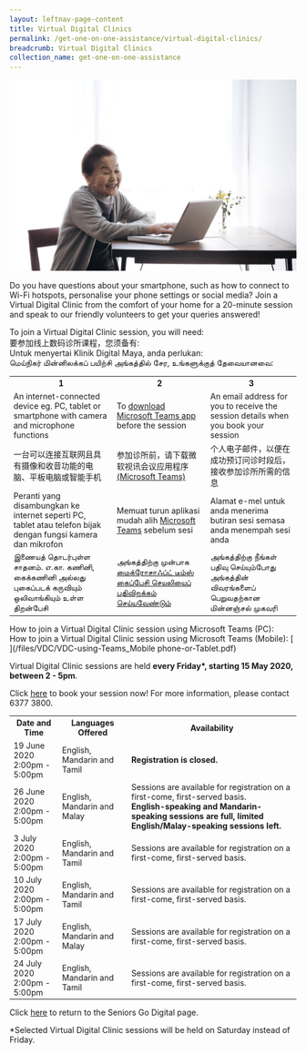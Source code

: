 ```yaml
---
layout: leftnav-page-content
title: Virtual Digital Clinics
permalink: /get-one-on-one-assistance/virtual-digital-clinics/
breadcrumb: Virtual Digital Clinics
collection_name: get-one-on-one-assistance
---
```


![graphic](/images/get-one-on-one-assistance/virtual-dc.jpg)

Do you have questions about your smartphone, such as how to connect to Wi-Fi hotspots, personalise your phone settings or social media? Join a Virtual Digital Clinic from the comfort of your home for a 20-minute session and speak to our friendly volunteers to get your queries answered!  

To join a Virtual Digital Clinic session, you will need: <br> 要参加线上数码诊所课程，您须备有: <br> Untuk menyertai Klinik Digital Maya, anda perlukan: <br> மெய்நிகர் மின்னிலக்கப் பயிற்சி அங்கத்தில் சேர, உங்களுக்குத் தேவையானவை:

<table>
  <tr>
    <th>1</th>
    <th>2</th>
    <th>3</th>
  </tr>
  <tr>
    <td>An internet-connected device eg. PC, tablet or smartphone with camera and microphone functions</td>
    <td>To <a href="https://www.microsoft.com/en-sg/microsoft-365/microsoft-teams/download-app" target="_blank">download Microsoft Teams app</a> before the session</td>
    <td>An email address for you to receive the session details when you book your session</td>
  </tr>
<tr>
  <td>一台可以连接互联网且具有摄像和收音功能的电脑、平板电脑或智能手机</td>
  <td>参加诊所前，请下载微软视讯会议应用程序<a href="https://www.microsoft.com/en-sg/microsoft-365/microsoft-teams/download-app" target="_blank">(Microsoft Teams)</a></td>
  <td>个人电子邮件，以便在成功预订问诊时段后，接收参加诊所所需的信息</td>
  </tr>
<tr>
  <td>Peranti yang disambungkan ke internet seperti PC, tablet atau telefon bijak dengan fungsi kamera dan mikrofon</td>
  <td>Memuat turun aplikasi mudah alih <a href="https://www.microsoft.com/en-sg/microsoft-365/microsoft-teams/download-app" target="_blank">Microsoft Teams</a> sebelum sesi</td>
  <td>Alamat e-mel untuk anda menerima butiran sesi semasa anda menempah sesi anda</td>
</tr>
  <tr>
  <td>இணையத் தொடர்புள்ள சாதனம். எ.கா. கணினி, கைக்கணினி அல்லது புகைப்படக் கருவியும் ஒலிவாங்கியும் உள்ள திறன்பேசி</td>
  <td>அங்கத்திற்கு முன்பாக <a href="https://www.microsoft.com/en-sg/microsoft-365/microsoft-teams/download-app" target="_blank">மைக்ரோசாஃப்ட் டீம்ஸ் கைப்பேசி செயலியைப் பதிவிறக்கம் செய்யவேண்டும் </a></td>
  <td>அங்கத்திற்கு நீங்கள் பதிவு செய்யும்போது அங்கத்தின் விவரங்களைப் பெறுவதற்கான மின்னஞ்சல் முகவரி </td>
</tr>
</table>

How to join a Virtual Digital Clinic session using Microsoft Teams (PC): [ ](/files/VDC/VDC-using-Teams_Computer-or-Laptop.pdf) <br>
How to join a Virtual Digital Clinic session using Microsoft Teams (Mobile): [ ](/files/VDC/VDC-using-Teams_Mobile phone-or-Tablet.pdf)

Virtual Digital Clinic sessions are held <b>every Friday*, starting 15 May 2020, between 2 - 5pm</b>.

Click <a href="https://outlook.office365.com/owa/calendar/VirtualDigitalClinic@imsilver.imda.gov.sg/bookings/" target="_blank">here</a> to book your session now! For more information, please contact 6377 3800.

<table>
  <tr>
    <th>Date and Time</th>
    <th>Languages Offered</th>
    <th>Availability</th>
  </tr>
   <tr>
  <td>19 June 2020<br>2:00pm - 5:00pm </td>
  <td>English, Mandarin and Tamil</td>
  <td><b>Registration is closed.</b><br></td>
  </tr>
   <tr>
  <td>26 June 2020<br>2:00pm - 5:00pm </td>
  <td>English, Mandarin and Malay</td>
  <td>Sessions are available for registration on a first-come, first-served basis.<br><b>English-speaking and Mandarin-speaking sessions are full, limited English/Malay-speaking sessions left.</b><br></td>
  </tr>
    <tr>
  <td>3 July 2020<br>2:00pm - 5:00pm </td>
  <td>English, Mandarin and Tamil</td>
  <td>Sessions are available for registration on a first-come, first-served basis.<br></td>
  </tr>
  <tr>
    <td>10 July 2020<br>2:00pm - 5:00pm </td>
  <td>English, Mandarin and Tamil</td>
  <td>Sessions are available for registration on a first-come, first-served basis.<br></td>
  </tr>
  <tr>
   <td>17 July 2020<br>2:00pm - 5:00pm </td>
  <td>English, Mandarin and Malay</td>
  <td>Sessions are available for registration on a first-come, first-served basis.<br></td>
  </tr>
    <tr>
   <td>24 July 2020<br>2:00pm - 5:00pm </td>
  <td>English, Mandarin and Tamil</td>
  <td>Sessions are available for registration on a first-come, first-served basis.<br></td>
  </tr>
</table>

Click <a href="https://imsilver.imda.gov.sg/seniors-go-digital/" target="_blank">here</a> to return to the Seniors Go Digital page.

*Selected Virtual Digital Clinic sessions will be held on Saturday instead of Friday.
